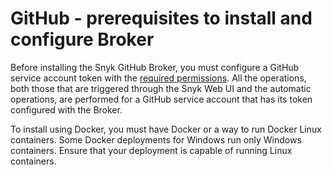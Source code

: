 # GitHub - prerequisites to install and configure Broker

Before installing the Snyk GitHub Broker, you must configure a GitHub service account token with the [required permissions](../../../../integrate-with-snyk/git-repositories-scms-integrations-with-snyk/snyk-github-integration.md#required-permissions-scope-for-the-github-integration). All the operations, both those that are triggered through the Snyk Web UI and the automatic operations, are performed for a GitHub service account that has its token configured with the Broker.

To install using Docker, you must have Docker or a way to run Docker Linux containers. Some Docker deployments for Windows run only Windows containers. Ensure that your deployment is capable of running Linux containers.
